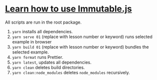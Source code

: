 # [Learn how to use Immutable.js](https://egghead.io/courses/learn-how-to-use-immutable-js)

All scripts are run in the root package.

1. `yarn` installs all dependencies.
2. `yarn serve 01` (replace with lesson number or keyword) runs selected example in browser
3. `yarn build 01` (replace with lesson number or keyword) bundles the selected example.
4. `yarn format` runs Prettier.
5. `yarn latest`, updates all dependencies.
6. `yarn clean` deletes build directories.
7. `yarn clean:node_modules` deletes `node_modules` recursively.